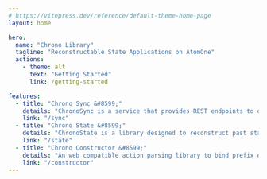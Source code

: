 ```yaml
---
# https://vitepress.dev/reference/default-theme-home-page
layout: home

hero:
  name: "Chrono Library"
  tagline: "Reconstructable State Applications on AtomOne"
  actions:
    - theme: alt
      text: "Getting Started"
      link: /getting-started

features:
  - title: "Chrono Sync &#8599;"
    details: "ChronoSync is a service that provides REST endpoints to query memos as they are processed from blockchain events.<br /><br /><br /> Powered by ChronoState"
    link: "/sync"
  - title: "Chrono State &#8599;"
    details: "ChronoState is a library designed to reconstruct past states and validate present actions in applications by leveraging event sourcing. <br /><br /> Powered by Docker & NodeJS"
    link: "/state"
  - title: "Chrono Constructor &#8599;"
    details: "An web compatible action parsing library to bind prefix data to functions to reconstruct state on client-side."
    link: "/constructor"
---
```


